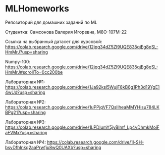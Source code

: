 # MLHomeworks
Репозиторий для домашних заданий по ML

Студентка: Самсонова Валерия Игоревна, М8О-107М-22

Ссылка на выбранный датасет для курсовой: https://colab.research.google.com/drive/12jqq34dZ5ZI9UQE835qjEg8qSL-HmMrJ?usp=sharing

Numpy-100: https://colab.research.google.com/drive/12jqq34dZ5ZI9UQE835qjEg8qSL-HmMrJ#scrollTo=0cc200be

Лабораторная №1: https://colab.research.google.com/drive/1Ja92ksl5WujF8kB6g1Ph3d19YgE14wUd?usp=sharing

Лабораторная №2: https://colab.research.google.com/drive/1uPPjqVF7QsIIheaMMYHisu784LKBPg21?usp=sharing

Лабораторная №3: https://colab.research.google.com/drive/1LPDIumY5jvBImf_Lp4vDhmkMoiFaEVMx?usp=sharing

Лабораторная №4: https://colab.research.google.com/drive/1l-SH-bsvDfhInkq2aaPrwfju8wQ0UAXb?usp=sharing


